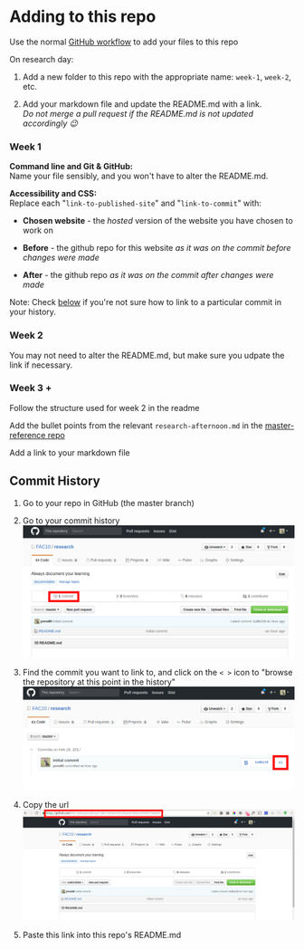 # Adding to this repo

Use the normal [GitHub workflow](https://guides.github.com/introduction/flow/) to add your files to this repo

On research day:
1. Add a new folder to this repo with the appropriate name: `week-1`, `week-2`, etc.

2. Add your markdown file and update the README.md with a link.  
_Do not merge a pull request if the README.md is not updated accordingly :wink:_


### Week 1
**Command line and Git & GitHub:**  
Name your file sensibly, and you won't have to alter the README.md.

**Accessibility and CSS:**  
Replace each "`link-to-published-site`" and "`link-to-commit`" with:
+ **Chosen website** - the _hosted_ version of the website you have chosen to work on

+ **Before** - the github repo for this website _as it was on the commit before changes were made_

+ **After** - the github repo _as it was on the commit after changes were made_

Note: Check [below](#commit-history) if you're not sure how to link to a particular commit in your history.

### Week 2
You may not need to alter the README.md, but make sure you udpate the link if necessary.

### Week 3 +
Follow the structure used for week 2 in the readme

Add the bullet points from the relevant `research-afternoon.md` in the [master-reference repo](https://github.com/foundersandcoders/master-reference)

Add a link to your markdown file


## Commit History

1. Go to your repo in GitHub (the master branch)

2. Go to your commit history
![](./images/commit-history.png)

3. Find the commit you want to link to, and click on the `< >` icon to "browse the repository at this point in the history"
![](./images/choosing-a-commit.png)

4. Copy the url
![](./images/copy-url.png)

5. Paste this link into this repo's README.md
